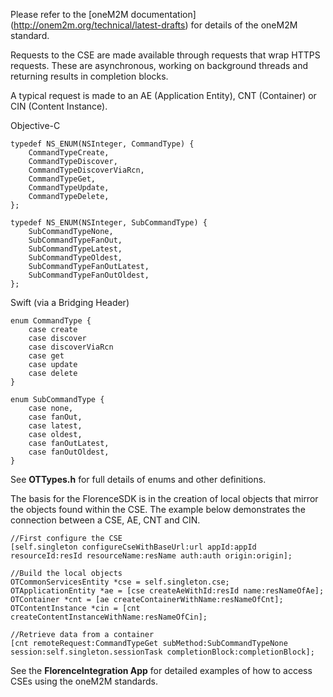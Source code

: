 Please refer to the [oneM2M documentation] (http://onem2m.org/technical/latest-drafts) for details of the oneM2M standard.

Requests to the CSE are made available through requests that wrap HTTPS requests.  These are asynchronous, working on background threads and returning results in completion blocks.

A typical request is made to an AE (Application Entity), CNT (Container) or CIN (Content Instance).

Objective-C
		
	typedef NS_ENUM(NSInteger, CommandType) {
		CommandTypeCreate,
		CommandTypeDiscover,
		CommandTypeDiscoverViaRcn,
		CommandTypeGet,
		CommandTypeUpdate,
		CommandTypeDelete,
	};
	
	typedef NS_ENUM(NSInteger, SubCommandType) {
		SubCommandTypeNone,
		SubCommandTypeFanOut,       
		SubCommandTypeLatest,       
		SubCommandTypeOldest,       
		SubCommandTypeFanOutLatest, 
		SubCommandTypeFanOutOldest, 
	};


Swift (via a Bridging Header)
		
	enum CommandType {
		case create
		case discover
		case discoverViaRcn
		case get
		case update
		case delete
	}

	enum SubCommandType {
		case none,
		case fanOut,       
		case latest,       
		case oldest,       
		case fanOutLatest, 
		case fanOutOldest, 
	}
	

See **OTTypes.h** for full details of enums and other definitions.

The basis for the FlorenceSDK is in the creation of local objects that mirror the objects found within the CSE. The example below demonstrates the connection between a CSE, AE, CNT and CIN.

	//First configure the CSE
	[self.singleton configureCseWithBaseUrl:url appId:appId resourceId:resId resourceName:resName auth:auth origin:origin];
	    
	//Build the local objects
	OTCommonServicesEntity *cse = self.singleton.cse;
	OTApplicationEntity *ae = [cse createAeWithId:resId name:resNameOfAe];
	OTContainer *cnt = [ae createContainerWithName:resNameOfCnt];
	OTContentInstance *cin = [cnt createContentInstanceWithName:resNameOfCin];
	
	//Retrieve data from a container
	[cnt remoteRequest:CommandTypeGet subMethod:SubCommandTypeNone session:self.singleton.sessionTask completionBlock:completionBlock];


See the **FlorenceIntegration App** for detailed examples of how to access CSEs using the oneM2M standards.

